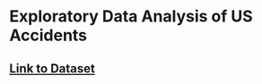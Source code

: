 # Exploratory Data Analysis of US Accidents

## [Link to Dataset](https://www.kaggle.com/sobhanmoosavi/us-accidents)
